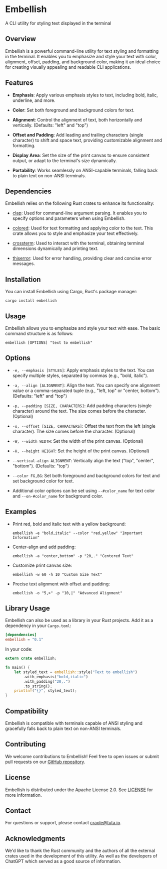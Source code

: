 # Embellish

A CLI utility for styling text displayed in the terminal

## Overview

Embellish is a powerful command-line utility for text styling and formatting in the terminal. It enables you to emphasize and style your text with color, alignment, offset, padding, and background color, making it an ideal choice for creating visually appealing and readable CLI applications.

## Features

- **Emphasis**: Apply various emphasis styles to text, including bold, italic, underline, and more.

- **Color**: Set both foreground and background colors for text.

- **Alignment**: Control the alignment of text, both horizontally and vertically. (Defaults: "left" and "top")

- **Offset and Padding**: Add leading and trailing characters (single character) to shift and space text, providing customizable alignment and formatting.

- **Display Area**: Set the size of the print canvas to ensure consistent output, or adapt to the terminal's size dynamically.

- **Portability**: Works seamlessly on ANSI-capable terminals, falling back to plain text on non-ANSI terminals.

## Dependencies

Embellish relies on the following Rust crates to enhance its functionality:

- [clap](https://crates.io/crates/clap): Used for command-line argument parsing. It enables you to specify options and parameters when using Embellish.

- [colored](https://crates.io/crates/colored): Used for text formatting and applying color to the text. This crate allows you to style and emphasize your text effectively.

- [crossterm](https://crates.io/crates/term_size): Used to interact with the terminal, obtaining terminal dimensions dynamically and printing text.

- [thiserror](https://crates.io/crates/thiserror): Used for error handling, providing clear and concise error messages.

## Installation

You can install Embellish using Cargo, Rust's package manager:

```shell
cargo install embellish
```

## Usage

Embellish allows you to emphasize and style your text with ease. The basic command structure is as follows:

```shell
embellish [OPTIONS] "text to embellish"
```

## Options

- `-e, --emphasis [STYLES]`: Apply emphasis styles to the text. You can specify multiple styles, separated by commas (e.g., "bold, italic").

- `-a, --align [ALIGNMENT]`: Align the text. You can specify one alignment value or a comma-separated tuple (e.g., "left, top" or "center, bottom"). (Defaults: "left" and "top")

- `-p, --padding [SIZE, CHARACTERS]`: Add padding characters (single character) around the text. The size comes before the character. (Optional)

- `-o, --offset [SIZE, CHARACTERS]`: Offset the text from the left (single character). The size comes before the character. (Optional)

- `-W, --width WIDTH`: Set the width of the print canvas. (Optional)

- `-H, --height HEIGHT`: Set the height of the print canvas. (Optional)

- `--vertical-align ALIGNMENT`: Vertically align the text ("top", "center", "bottom"). (Defaults: "top")

- `--color FG,BG`: Set both foreground and background colors for text and set background color for text.

- Additional color options can be set using `--#color_name` for text color and `--on-#color_name` for background color.

## Examples

- Print red, bold and italic text with a yellow background:

  ```shell
  embellish -e "bold,italic" --color "red,yellow" "Important Information"
  ```

- Center-align and add padding:

  ```shell
  embellish -a "center,bottom" -p "20,." "Centered Text"
  ```

- Customize print canvas size:

  ```shell
  embellish -w 60 -h 10 "Custom Size Text"
  ```

- Precise text alignment with offset and padding:

  ```shell
  embellish -o "5,>" -p "10,|" "Advanced Alignment"
  ```

## Library Usage

Embellish can also be used as a library in your Rust projects. Add it as a dependency in your `Cargo.toml`:

```toml
[dependencies]
embellish = "0.1"
```

In your code:

```rust
extern crate embellish;

fn main() {
    let styled_text = embellish::style("Text to embellish")
        .with_emphasis("bold,italic")
        .with_padding("20,.")
        .to_string();
    println!("{}", styled_text);
}
```

## Compatibility

Embellish is compatible with terminals capable of ANSI styling and gracefully falls back to plain text on non-ANSI terminals.

## Contributing

We welcome contributions to Embellish! Feel free to open issues or submit pull requests on our [GitHub repository](https://github.com/craole-cc/embellish).

## License

Embellish is distributed under the Apache License 2.0. See [LICENSE](../../LICENSE-MIT.md) for more information.

## Contact

For questions or support, please contact [craole@tuta.io](mailto:craole@tuta.io).

## Acknowledgments

We'd like to thank the Rust community and the authors of all the external crates used in the development of this utility. As well as the developers of ChatGPT which served as a good source of information.
